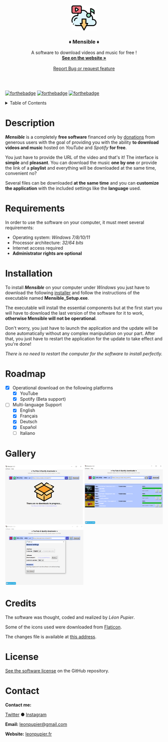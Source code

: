 <!-- PROJECT LOGO -->
<br />
<div align="center">
  <a href="https://github.com/LeonPupier/Mensible">
    <img src="Content/Images/app.png" alt="Logo" width="80" height="80">
  </a>

  <h3 align="center">♦ Mensible ♦</h3>

  <p align="center">
    A software to download videos and music for free !
    <br />
    <a href="https://www.leonpupier.fr/projects/mensible"><strong>See on the website »</strong></a>
    <br />
    <br />
    <a href="https://github.com/LeonPupier/Mensible/issues">Report Bug or request feature</a>
  </p>
  <br />
  <br />
</div>

<!-- PROJECT SHIELDS -->
[![forthebadge](http://forthebadge.com/images/badges/built-with-love.svg)](https://github.com/LeonPupier/Mensible/)
[![forthebadge](https://forthebadge.com/images/badges/made-with-python.svg)](https://github.com/LeonPupier/Mensible/)
[![forthebadge](https://forthebadge.com/images/badges/mom-made-pizza-rolls.svg)](https://gprivate.com/5z287)

<!-- TABLE OF CONTENTS -->
<details>
  <summary>Table of Contents</summary>
  <ol>
    <li><a href="#description">Description</a></li>
    <li><a href="#requirements">Requirements</a></li>
    <li><a href="#installation">Installation</a></li>
    <li><a href="#roadmap">Roadmap</a></li>
    <li><a href="#gallery">Gallery</a></li>
    <li><a href="#credits">Credits</a></li>
    <li><a href="#license">License</a></li>
    <li><a href="#contact">Contact</a></li>
  </ol>
</details>

<!-- CONTENTS -->
# Description
***Mensible*** is a completely **free software** financed only by [donations](https://ko-fi.com/leonpupier) from generous users with the goal of providing you with the ability **to download videos and music** hosted on *YouTube* and *Spotify* **for free**.

You just have to provide the URL of the video and that's it! The interface is **simple** and **pleasant**. You can download the music **one by one** or provide the link of a **playlist** and everything will be downloaded at the same time, convenient no?

Several files can be downloaded **at the same time** and you can **customize the application** with the included settings like the **language** used.

# Requirements
In order to use the software on your computer, it must meet several requirements:
- Operating system: *Windows 7/8/10/11*
- Processor architecture: *32/64 bits*
- Internet access required
- **Administrator rights are optional**

# Installation
To install ***Mensible*** on your computer under *Windows* you just have to download the following [installer](https://github.com/LeonPupier/Mensible/releases/latest) 
and follow the instructions of the executable named **Mensible_Setup.exe**.

The executable will install the essential components but at the first start you will have to download the last version of the software for it to work, **otherwise Mensible will not be operational**.

Don't worry, you just have to launch the application and the update will be done automatically without any complex manipulation on your part. After that, you just have to restart the application for the update to take effect and you're done!

*There is no need to restart the computer for the software to install perfectly.*

# Roadmap
- [x] Operational download on the following platforms
  - [x] YouTube
  - [x] Spotify (Beta support)
- [ ] Multi-language Support
    - [x] English
    - [x] Français
    - [x] Deutsch
    - [x] Español
    - [ ] Italiano

# Gallery
<div>
  <img src="Description/1.png" alt="State at the opening" width="250">
  <img src="Description/2.png" alt="Example of a queue" width="250">
  <img src="Description/3.png" alt="Settings window" width="250">
</div>

# Credits
The software was thought, coded and realized by *Léon Pupier*.

Some of the icons used were downloaded from [Flaticon](https://www.flaticon.com/).

The changes file is available at [this address](https://textup.fr/622032pL).

# License
[See the software license](https://github.com/LeonPupier/Mensible/blob/main/license.txt) on the GitHub repository.

# Contact
**Contact me:**
<p>
  <a href="https://twitter.com/Came_Le0n">Twitter</a>
  ●
  <a href="https://www.instagram.com/leon.pupier/">Instagram</a>
</p>

**Email:** [leonpupier@gmail.com](mailto:leonpupier@gmail.com)

**Website:** [leonpupier.fr](https://leonpupier.fr)
